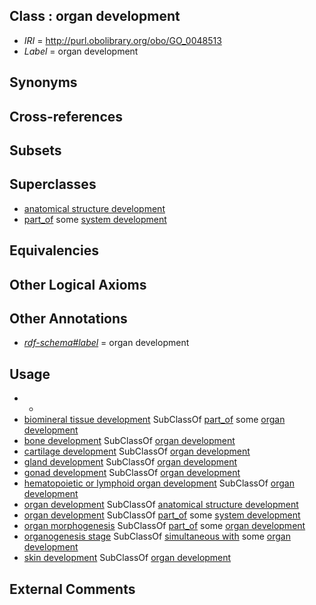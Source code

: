 
## Class : organ development

 * *IRI* = http://purl.obolibrary.org/obo/GO_0048513
 * *Label* = organ development

## Synonyms


## Cross-references


## Subsets


## Superclasses

 * [anatomical structure development](../../GO/56/GO_0048856.md)
 * [part_of](../../BFO/50/BFO_0000050.md) some [system development](../../GO/31/GO_0048731.md)

## Equivalencies


## Other Logical Axioms


## Other Annotations

 * *[rdf-schema#label](../../el/rdf-schema#label.md)* = organ development

## Usage

 * -
 * [biomineral tissue development](../../GO/14/GO_0031214.md) SubClassOf [part_of](../../BFO/50/BFO_0000050.md) some [organ development](../../GO/13/GO_0048513.md)
 * [bone development](../../GO/48/GO_0060348.md) SubClassOf [organ development](../../GO/13/GO_0048513.md)
 * [cartilage development](../../GO/16/GO_0051216.md) SubClassOf [organ development](../../GO/13/GO_0048513.md)
 * [gland development](../../GO/32/GO_0048732.md) SubClassOf [organ development](../../GO/13/GO_0048513.md)
 * [gonad development](../../GO/06/GO_0008406.md) SubClassOf [organ development](../../GO/13/GO_0048513.md)
 * [hematopoietic or lymphoid organ development](../../GO/34/GO_0048534.md) SubClassOf [organ development](../../GO/13/GO_0048513.md)
 * [organ development](../../GO/13/GO_0048513.md) SubClassOf [anatomical structure development](../../GO/56/GO_0048856.md)
 * [organ development](../../GO/13/GO_0048513.md) SubClassOf [part_of](../../BFO/50/BFO_0000050.md) some [system development](../../GO/31/GO_0048731.md)
 * [organ morphogenesis](../../GO/87/GO_0009887.md) SubClassOf [part_of](../../BFO/50/BFO_0000050.md) some [organ development](../../GO/13/GO_0048513.md)
 * [organogenesis stage](../../UBERON/11/UBERON_0000111.md) SubClassOf [simultaneous with](../../RO/82/RO_0002082.md) some [organ development](../../GO/13/GO_0048513.md)
 * [skin development](../../GO/88/GO_0043588.md) SubClassOf [organ development](../../GO/13/GO_0048513.md)

## External Comments

